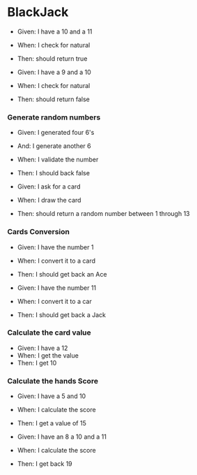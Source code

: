 # BlackJack

- Given: I have a 10 and a 11
- When: I check for natural
- Then: should return true

- Given: I have a 9 and a 10
- When: I check for natural
- Then: should return false

### Generate random numbers

- Given: I generated four 6's
- And: I generate another 6
- When: I validate the number
- Then: I should back false

- Given: I ask for a card 
- When: I draw the card
- Then: should return a random number between 1 through 13

### Cards Conversion

- Given: I have the number 1
- When: I convert it to a card
- Then: I should get back an Ace

- Given: I have the number 11
- When: I convert it to a car
- Then: I should get back a Jack

### Calculate the card value

- Given: I have a 12
- When: I get the value
- Then: I get 10

### Calculate the hands Score

- Given: I have a 5 and 10
- When: I calculate the score
- Then: I get a value of 15

- Given: I have an 8 a 10 and a 11
- When: I calculate the score
- Then: I get back 19




